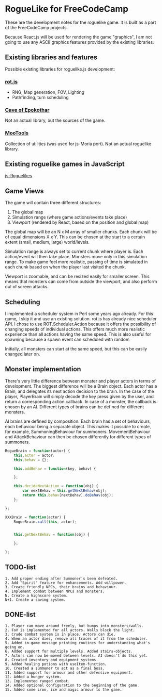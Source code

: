 RogueLike for FreeCodeCamp
==========================

These are the development notes for the roguelike game. It is built as a part of
the FreeCodeCamp projects.

Because React.js will be used for rendering the game "graphics", I am not going
to use any ASCII graphics features provided by the existing libraries.

Existing libraries and features
-------------------------------

Possible existing libraries for roguelike.js development:

### [rot.js](https://ondras.github.io/rot.js/hp/) ###

- RNG, Map generation, FOV, Lighting
- Pathfinding, turn scheduling

### [Cave of Epokothar](https://github.com/eballot/CaveOfEpokothar/tree/gh-pages) ###

Not an actual library, but the sources of the game.


### [MooTools](http://mootools.net/) ###

Collection of utilities (was used for js-Moria port). Not an actual roguelike
library.

Existing roguelike games in JavaScript
--------------------------------------

[js-Roguelikes](http://www.roguebasin.com/index.php?title=JavaScript#Roguelikes_in_JavaScript)


Game Views
----------------

The game will contain three different structures:

  1. The global map
  2. Simulation range (where game actions/events take place)
  3. Viewport (rendered by React, based on the position and global map)

The global map will be an N x M array of smaller chunks. Each chunk will be of
equal dimensions X x Y. This can be chosen at the start to a certain extent
(small, medium, large) world/levels.

Simulation range is always set to current chunk where player is. Each
action/event will then take place. Monsters move only in this simulation range.
To make game feel more realistic, passing of time is simulated in each chunk
based on when the player last visited the chunk.

Viewport is zoomable, and can be resized easily for smaller screen.
This means that monsters can come from outside the viewport, and also perform
out of screen attacks.

Scheduling
----------

I implemented a scheduler system in Perl some years ago already. For this game,
I skip it and use an existing solution. rot.js has already nice scheduler API.
I chose to use ROT.Scheduler.Action because it offers the possibility of changing
speeds of individual actions. This offers much more realistic experience than
all actions having the same speed. This is also useful for spawning because a
spawn event can scheduled with random 

Initially, all monsters can start at the same speed, but this can be easily
changed later on.

Monster implementation
----------------------

There's very little difference between monster and player actors in terms of
development. The biggest difference will be a Brain object. Each actor has a
Brain, and delegates its next action decision to the brain. In the case of the
player, PlayerBrain will simply decode the key press given by the user, and
return a corresponding action callback. In case of a monster, the callback is chosen by
an AI. Different types of brains can be defined for different monsters.

AI brains are defined by composition. Each brain has a set of behaviours, each
behaviour being a separate object. This makes it possible to create, for
example, SummoningBehaviour for summoners. MovementBehaviour and
AttackBehaviour can then be chosen differently for different types of summoners.

```javascript
RogueBrain = function(actor) {
    this.actor = actor;
    this.behav = {};

    this.addBehav = function(key, behav) {

    };

    this.decideNextAction = function(obj) {
        var nextBehav = this.getNextBehav(obj);
        return this.behav[nextBehav].doBehav(obj);
    };

};

XXXBrain = function(actor) {
    RogueBrain.call(this, actor);


    this.getNextBehav = function(obj) {

    };

};

```

TODO-list
---------
    1. Add proper ending after Summoner's been defeated.
    2. Add "Spirit" feature for enhancements. Add willpower.
    3. Create friendly NPCs, their brains and behaviour.
    4. Implement combat between NPCs and monsters.
    N. Create a highscore system.
    N+1. Create a saving system.

DONE-list
---------
    1. Player can move around freely, but bumps into monsters/walls.
    2. FoV is implemented for all actors. Walls block the light.
    3. Crude combat system is in place. Actors can die.
    4. When an actor dies, remove all traces of it from the scheduler.
    5. Added in-game message printing routines for understanding what's going on.
    6. Added support for multiple levels. Added stairs-objects.
    7. Actors can now be moved between levels. AI doesn't do this yet.
    8. Created inventory and equipment systems.
    9. Added healing potions with useItem-function.
    10. Created a summoner to act as a final boss.
    11. Added support for armour and other defensive equipment.
    12. Added a hunger system.
    13. Implemented ranged combat.
    14. Added optional configuration to the beginning of the game.
    15. Added some iron, ice and magic armour to the game.

